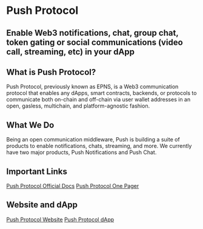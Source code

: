 # Push Protocol 
## Enable Web3 notifications, chat, group chat, token gating or social communications (video call, streaming, etc) in your dApp

## What is Push Protocol?
Push Protocol, previously known as EPNS, is a Web3 communication protocol that enables any dApps, smart contracts, backends, or protocols to communicate both on-chain and off-chain via user wallet addresses in an open, gasless, multichain, and platform-agnostic fashion.

## What We Do
Being an open communication middleware, Push is building a suite of products to enable notifications, chats, streaming, and more. We currently have two major products, Push Notifications and Push Chat.

## Important Links
[Push Protocol Official Docs](https://docs.push.org)
[Push Protocol One Pager](https://www.notion.so/pushprotocol/One-Pager-Push-Protocol-69bbc745b3794838af5b4533a1d2255a)

## Website and dApp
[Push Protocol Website](https://push.org)
[Push Protocol dApp](https://app.push.org)
